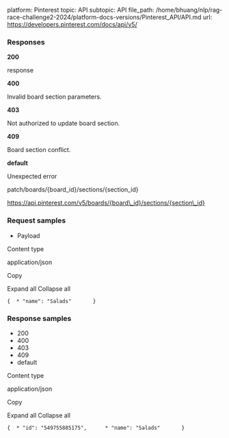 platform: Pinterest
topic: API
subtopic: API
file_path: /home/bhuang/nlp/rag-race-challenge2-2024/platform-docs-versions/Pinterest_API/API.md
url: https://developers.pinterest.com/docs/api/v5/

### Responses

**200**

response

**400**

Invalid board section parameters.

**403**

Not authorized to update board section.

**409**

Board section conflict.

**default**

Unexpected error

patch/boards/{board\_id}/sections/{section\_id}

https://api.pinterest.com/v5/boards/{board\_id}/sections/{section\_id}

### Request samples

* Payload

Content type

application/json

Copy

Expand all Collapse all

`{  * "name": "Salads"       }`

### Response samples

* 200
* 400
* 403
* 409
* default

Content type

application/json

Copy

Expand all Collapse all

`{  * "id": "549755885175",      * "name": "Salads"       }`